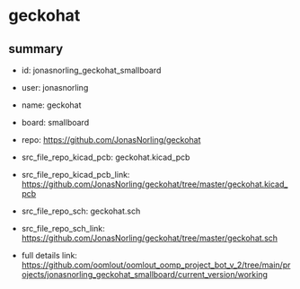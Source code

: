 # geckohat
 
## summary 
* id: jonasnorling_geckohat_smallboard
* user: jonasnorling
* name: geckohat
* board: smallboard
* repo: https://github.com/JonasNorling/geckohat
* src_file_repo_kicad_pcb: geckohat.kicad_pcb
* src_file_repo_kicad_pcb_link: https://github.com/JonasNorling/geckohat/tree/master/geckohat.kicad_pcb


* src_file_repo_sch: geckohat.sch
* src_file_repo_sch_link: https://github.com/JonasNorling/geckohat/tree/master/geckohat.sch
* full details link: https://github.com/oomlout/oomlout_oomp_project_bot_v_2/tree/main/projects/jonasnorling_geckohat_smallboard/current_version/working  








